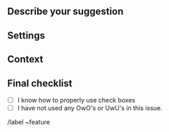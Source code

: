 ## Describe your suggestion
<!-- With as much detail as possible, describe what your suggestion would do for RedWarn. -->

## Settings
<!-- If applicable, what settings/customizability should be offered to tweak the functionality of your suggestion. -->

## Context
<!-- Describe how your suggestion would improve RedWarn, or the reason behind it being added. -->

## Final checklist
- [ ] I know how to properly use check boxes 
- [ ] I have not used any OwO's or UwU's in this issue.

/label ~feature